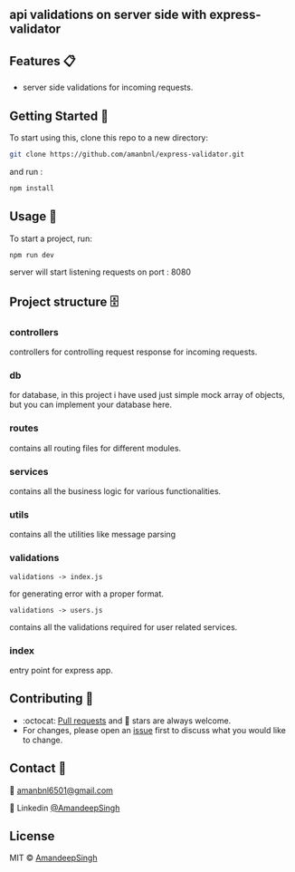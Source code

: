 ## api validations on server side with express-validator

## Features 📋
- server side validations for incoming requests.

## Getting Started 🚀

To start using this, clone this repo to a new directory:
```bash
git clone https://github.com/amanbnl/express-validator.git
```

and run :
```bash
npm install
```
## Usage 🚊

To start a project, run:
```bash
npm run dev
```
server will start listening requests on port : 8080

## Project structure 🗄️

### controllers
controllers for controlling request response for incoming requests.

### db
for database, in this project i have used just simple mock array of objects, but you can implement your database here.

### routes
contains all routing files for different modules.

### services
contains all the business logic for various functionalities.

### utils
contains all the utilities like message parsing

### validations
```
validations -> index.js
```
for generating error with a proper format.

```
validations -> users.js
```
contains all the validations required for user related services.

### index
entry point for express app.

## Contributing 👏
- :octocat: [Pull requests](https://github.com/amanbnl/express-validator/pulls) and 🌟 stars are always welcome.
- For changes, please open an [issue](https://github.com/amanbnl/express-validator/issues) first to discuss what you would like to change.
## Contact 📩
📧 amanbnl6501@gmail.com

💼 Linkedin [@AmandeepSingh](https://www.linkedin.com/in/amandeep-singh-24a82b247/)

## License
MIT &copy; [AmandeepSingh](https://github.com/amanbnl)